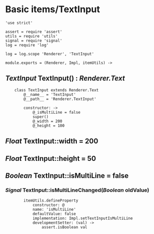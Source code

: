 Basic items/TextInput
=====================

	'use strict'

	assert = require 'assert'
	utils = require 'utils'
	signal = require 'signal'
	log = require 'log'

	log = log.scope 'Renderer', 'TextInput'

	module.exports = (Renderer, Impl, itemUtils) ->

*TextInput* TextInput() : *Renderer.Text*
-----------------------------------------

		class TextInput extends Renderer.Text
			@__name__ = 'TextInput'
			@__path__ = 'Renderer.TextInput'

			constructor: ->
				@_isMultiLine = false
				super()
				@_width = 200
				@_height = 100

*Float* TextInput::width = 200
------------------------------

*Float* TextInput::height = 50
------------------------------

*Boolean* TextInput::isMultiLine = false
----------------------------------------

### *Signal* TextInput::isMultiLineChanged(*Boolean* oldValue)

			itemUtils.defineProperty
				constructor: @
				name: 'isMultiLine'
				defaultValue: false
				implementation: Impl.setTextInputIsMultiLine
				developmentSetter: (val) ->
					assert.isBoolean val